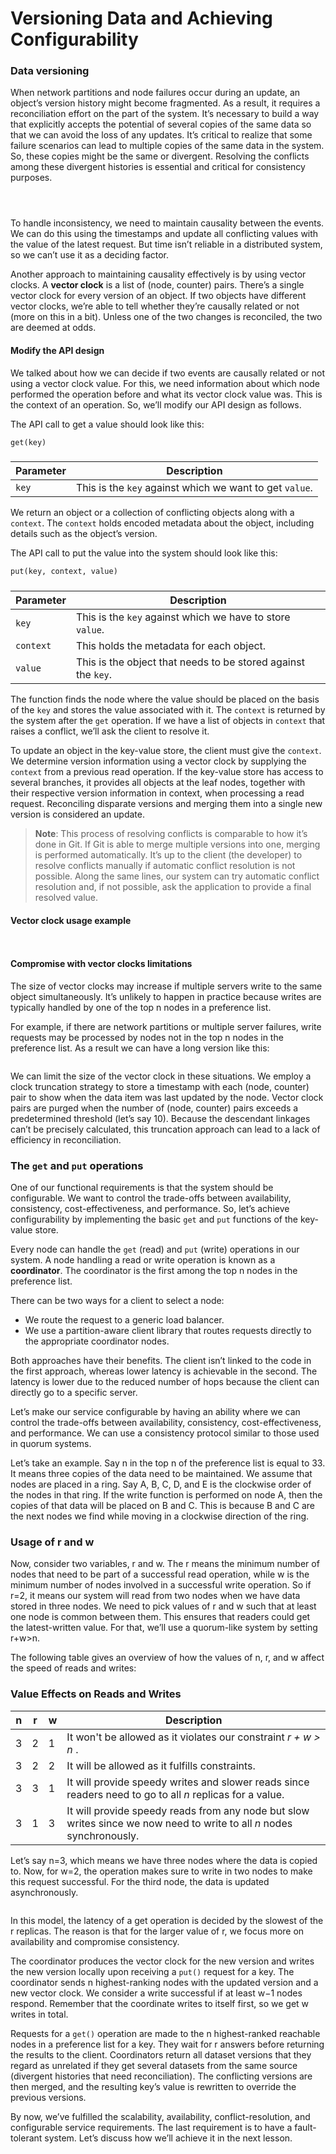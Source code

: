 # Versioning Data and Achieving Configurability

### Data versioning <a href="#data-versioning" id="data-versioning"></a>

When network partitions and node failures occur during an update, an object’s version history might become fragmented. As a result, it requires a reconciliation effort on the part of the system. It’s necessary to build a way that explicitly accepts the potential of several copies of the same data so that we can avoid the loss of any updates. It’s critical to realize that some failure scenarios can lead to multiple copies of the same data in the system. So, these copies might be the same or divergent. Resolving the conflicts among these divergent histories is essential and critical for consistency purposes.

<figure><img src="../.gitbook/assets/Screenshot 2023-08-21 at 10.41.27 PM.png" alt=""><figcaption></figcaption></figure>

<figure><img src="../.gitbook/assets/Screenshot 2023-08-21 at 10.42.00 PM.png" alt=""><figcaption></figcaption></figure>

<figure><img src="../.gitbook/assets/Screenshot 2023-08-21 at 10.40.05 PM.png" alt=""><figcaption></figcaption></figure>

To handle inconsistency, we need to maintain causality between the events. We can do this using the timestamps and update all conflicting values with the value of the latest request. But time isn’t reliable in a distributed system, so we can’t use it as a deciding factor.

Another approach to maintaining causality effectively is by using vector clocks. A **vector clock** is a list of (node, counter) pairs. There’s a single vector clock for every version of an object. If two objects have different vector clocks, we’re able to tell whether they’re causally related or not (more on this in a bit). Unless one of the two changes is reconciled, the two are deemed at odds.

#### Modify the API design <a href="#modify-the-api-design" id="modify-the-api-design"></a>

We talked about how we can decide if two events are causally related or not using a vector clock value. For this, we need information about which node performed the operation before and what its vector clock value was. This is the context of an operation. So, we’ll modify our API design as follows.

The API call to get a value should look like this:

```txt
get(key)
```

###

| **Parameter** | **Description**                                         |
| ------------- | ------------------------------------------------------- |
| `key`         | This is the `key` against which we want to get `value`. |

We return an object or a collection of conflicting objects along with a `context`. The `context` holds encoded metadata about the object, including details such as the object’s version.

The API call to put the value into the system should look like this:

```txt
put(key, context, value)
```

###

| **Parameter** | **Description**                                               |
| ------------- | ------------------------------------------------------------- |
| `key`         | This is the `key` against which we have to store `value`.     |
| `context`     | This holds the metadata for each object.                      |
| `value`       | This is the object that needs to be stored against the `key`. |

The function finds the node where the value should be placed on the basis of the `key` and stores the value associated with it. The `context` is returned by the system after the `get` operation. If we have a list of objects in `context` that raises a conflict, we’ll ask the client to resolve it.

To update an object in the key-value store, the client must give the `context`. We determine version information using a vector clock by supplying the `context` from a previous read operation. If the key-value store has access to several branches, it provides all objects at the leaf nodes, together with their respective version information in context, when processing a read request. Reconciling disparate versions and merging them into a single new version is considered an update.

> **Note**: This process of resolving conflicts is comparable to how it’s done in Git. If Git is able to merge multiple versions into one, merging is performed automatically. It’s up to the client (the developer) to resolve conflicts manually if automatic conflict resolution is not possible. Along the same lines, our system can try automatic conflict resolution and, if not possible, ask the application to provide a final resolved value.

#### Vector clock usage example <a href="#vector-clock-usage-example" id="vector-clock-usage-example"></a>

<figure><img src="../.gitbook/assets/Screenshot 2023-08-21 at 10.42.55 PM.png" alt=""><figcaption></figcaption></figure>

<figure><img src="../.gitbook/assets/Screenshot 2023-08-21 at 10.52.06 PM.png" alt=""><figcaption></figcaption></figure>

#### Compromise with vector clocks limitations <a href="#compromise-with-vector-clocks-limitations" id="compromise-with-vector-clocks-limitations"></a>

The size of vector clocks may increase if multiple servers write to the same object simultaneously. It’s unlikely to happen in practice because writes are typically handled by one of the top n nodes in a preference list.

For example, if there are network partitions or multiple server failures, write requests may be processed by nodes not in the top n nodes in the preference list. As a result we can have a long version like this:&#x20;

<figure><img src="../.gitbook/assets/Screenshot 2023-08-21 at 10.53.45 PM.png" alt=""><figcaption></figcaption></figure>

We can limit the size of the vector clock in these situations. We employ a clock truncation strategy to store a timestamp with each (node, counter) pair to show when the data item was last updated by the node. Vector clock pairs are purged when the number of (node, counter) pairs exceeds a predetermined threshold (let’s say 10). Because the descendant linkages can’t be precisely calculated, this truncation approach can lead to a lack of efficiency in reconciliation.

### The `get` and `put` operations <a href="#the-get-and-put-operations" id="the-get-and-put-operations"></a>

One of our functional requirements is that the system should be configurable. We want to control the trade-offs between availability, consistency, cost-effectiveness, and performance. So, let’s achieve configurability by implementing the basic `get` and `put` functions of the key-value store.

Every node can handle the `get` (read) and `put` (write) operations in our system. A node handling a read or write operation is known as a **coordinator**. The coordinator is the first among the top n nodes in the preference list.

There can be two ways for a client to select a node:

* We route the request to a generic load balancer.
* We use a partition-aware client library that routes requests directly to the appropriate coordinator nodes.

Both approaches have their benefits. The client isn’t linked to the code in the first approach, whereas lower latency is achievable in the second. The latency is lower due to the reduced number of hops because the client can directly go to a specific server.

Let’s make our service configurable by having an ability where we can control the trade-offs between availability, consistency, cost-effectiveness, and performance. We can use a consistency protocol similar to those used in quorum systems.

Let’s take an example. Say n in the top n of the preference list is equal to 33. It means three copies of the data need to be maintained. We assume that nodes are placed in a ring. Say A, B, C, D, and E is the clockwise order of the nodes in that ring. If the write function is performed on node A, then the copies of that data will be placed on B and C. This is because B and C are the next nodes we find while moving in a clockwise direction of the ring.

### Usage of r and w <a href="#usage-of-r-and-w" id="usage-of-r-and-w"></a>

Now, consider two variables, r and w. The r means the minimum number of nodes that need to be part of a successful read operation, while w is the minimum number of nodes involved in a successful write operation. So if r=2, it means our system will read from two nodes when we have data stored in three nodes. We need to pick values of r and w such that at least one node is common between them. This ensures that readers could get the latest-written value. For that, we’ll use a quorum-like system by setting r+w>n.

The following table gives an overview of how the values of n, r, and w affect the speed of reads and writes:

### Value Effects on Reads and Writes

| **n** | **r** | **w** | **Description**                                                                                                       |
| ----- | ----- | ----- | --------------------------------------------------------------------------------------------------------------------- |
| 3     | 2     | 1     | It won't be allowed as it violates our constraint _r + w > n_ .                                                       |
| 3     | 2     | 2     | It will be allowed as it fulfills constraints.                                                                        |
| 3     | 3     | 1     | It will provide speedy writes and slower reads since readers need to go to all _n_ replicas for a value.              |
| 3     | 1     | 3     | It will provide speedy reads from any node but slow writes since we now need to write to all _n_ nodes synchronously. |

Let’s say n=3, which means we have three nodes where the data is copied to. Now, for w=2, the operation makes sure to write in two nodes to make this request successful. For the third node, the data is updated asynchronously.

<figure><img src="../.gitbook/assets/Screenshot 2023-08-21 at 10.33.40 PM.png" alt=""><figcaption></figcaption></figure>

In this model, the latency of a get operation is decided by the slowest of the r replicas. The reason is that for the larger value of r, we focus more on availability and compromise consistency.

The coordinator produces the vector clock for the new version and writes the new version locally upon receiving a `put()` request for a key. The coordinator sends n highest-ranking nodes with the updated version and a new vector clock. We consider a write successful if at least w−1 nodes respond. Remember that the coordinate writes to itself first, so we get w writes in total.

Requests for a `get()` operation are made to the n highest-ranked reachable nodes in a preference list for a key. They wait for r answers before returning the results to the client. Coordinators return all dataset versions that they regard as unrelated if they get several datasets from the same source (divergent histories that need reconciliation). The conflicting versions are then merged, and the resulting key’s value is rewritten to override the previous versions.

By now, we’ve fulfilled the scalability, availability, conflict-resolution, and configurable service requirements. The last requirement is to have a fault-tolerant system. Let’s discuss how we’ll achieve it in the next lesson.
